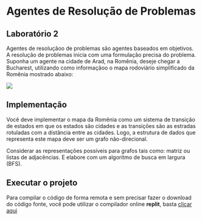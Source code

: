 # Agentes de Resolução de Problemas

## Laboratório 2

Agentes de resoluçãoo de problemas são agentes baseados em objetivos. A resolução de problemas inicia com uma formulação precisa do problema.
Suponha um agente na cidade de Arad, na Romênia, deseje chegar a Bucharest, utilizando como informaçãoo o mapa rodoviário simplificado da Romênia mostrado abaixo:

![](https://pbs.twimg.com/media/FdzA-GOWAAAGkSk?format=png&name=small)

## Implementação

Você deve implementar o mapa da Romênia como um sistema de transição de estados em que os estados são cidades e as transições são as estradas rotuladas com a distância entre as cidades. Logo, a estrutura de dados que representa este mapa deve ser um grafo não-direcional.

Considerar as representações possíveis para grafos tais como: matriz ou listas de adjacências. E elabore com um algoritmo de busca em largura (BFS).

## Executar o projeto

Para compilar o código de forma remota e sem precisar fazer o download do código fonte, você pode utilizar o compilador online **replit**, basta [clicar aqui](https://replit.com/join/yivobbvueh-gustavodamasce3)

